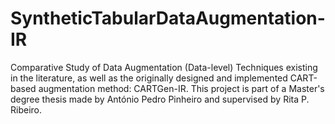 # SyntheticTabularDataAugmentation-IR
Comparative Study of Data Augmentation (Data-level) Techniques existing in the literature, as well as the originally designed and implemented CART-based augmentation method: CARTGen-IR. This project is part of a Master's degree thesis made by António Pedro Pinheiro and supervised by Rita P. Ribeiro.
